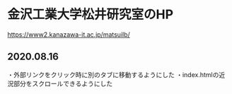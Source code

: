 # 金沢工業大学松井研究室のHP
https://www2.kanazawa-it.ac.jp/matsuilb/

## 2020.08.16

・外部リンクをクリック時に別のタブに移動するようにした
・index.htmlの近況部分をスクロールできるようにした
